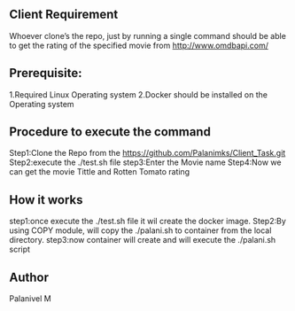 Client Requirement
------------------

Whoever clone’s the repo, just by running a single command should be able to get the rating of the specified movie from http://www.omdbapi.com/

Prerequisite:
-------------
1.Required Linux Operating system
2.Docker should be installed on the Operating system

Procedure to execute the command
---------------------------------
Step1:Clone the Repo from the https://github.com/Palanimks/Client_Task.git
Step2:execute the ./test.sh file 
step3:Enter the Movie name 
Step4:Now we can get the movie Tittle and Rotten Tomato rating

How it works
------------
step1:once execute the ./test.sh file it wil create the docker image.
Step2:By using COPY module, will copy the ./palani.sh to container from the local directory.
step3:now container will create and will execute the ./palani.sh script

Author
------
Palanivel M
